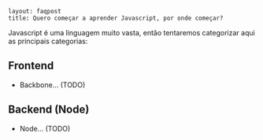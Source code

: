 ```
layout: faqpost
title: Quero começar a aprender Javascript, por onde começar?
```
Javascript é uma linguagem muito vasta, então tentaremos categorizar aqui as principais categorias:

## Frontend
 * Backbone... (TODO)

## Backend (Node)
 * Node... (TODO)

